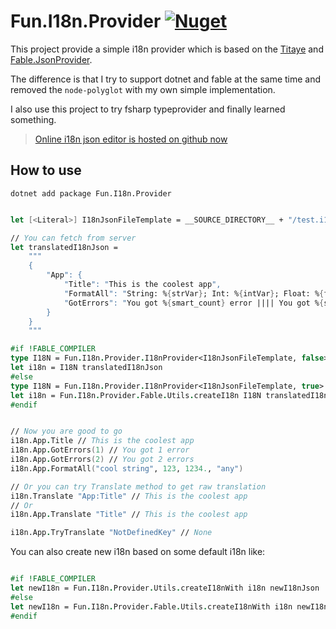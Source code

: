 # Fun.I18n.Provider [![Nuget](https://img.shields.io/nuget/v/Fun.I18n.Provider)](https://www.nuget.org/packages/Fun.I18n.Provider)

This project provide a simple i18n provider which is based on the [Titaye](https://github.com/Titaye/Fable.PolyglotProvider) and [Fable.JsonProvider](https://github.com/fable-compiler/Fable.JsonProvider).

The difference is that I try to support dotnet and fable at the same time and removed the `node-polyglot` with my own simple implementation.

I also use this project to try fsharp typeprovider and finally learned something.


> [Online i18n json editor is hosted on github now](https://albertwoo.github.io/Fun.I18n/)


## How to use

```
dotnet add package Fun.I18n.Provider
```

```fsharp

let [<Literal>] I18nJsonFileTemplate = __SOURCE_DIRECTORY__ + "/test.i18n.json"

// You can fetch from server
let translatedI18nJson =
    """
    {
        "App": {
            "Title": "This is the coolest app",
            "FormatAll": "String: %{strVar}; Int: %{intVar}; Float: %{floatVar}; Any: %{anyVar}",
            "GotErrors": "You got %{smart_count} error |||| You got %{smart_count} errors"
        }
    }
    """

#if !FABLE_COMPILER
type I18N = Fun.I18n.Provider.I18nProvider<I18nJsonFileTemplate, false>
let i18n = I18N translatedI18nJson
#else
type I18N = Fun.I18n.Provider.I18nProvider<I18nJsonFileTemplate, true>
let i18n = Fun.I18n.Provider.Fable.Utils.createI18n I18N translatedI18nJson // Use createI18n to pull dependencies for fable
#endif


// Now you are good to go
i18n.App.Title // This is the coolest app
i18n.App.GotErrors(1) // You got 1 error
i18n.App.GotErrors(2) // You got 2 errors
i18n.App.FormatAll("cool string", 123, 1234., "any")

// Or you can try Translate method to get raw translation
i18n.Translate "App:Title" // This is the coolest app
// Or
i18n.App.Translate "Title" // This is the coolest app

i18n.App.TryTranslate "NotDefinedKey" // None
```

You can also create new i18n based on some default i18n like:

```fsharp

#if !FABLE_COMPILER
let newI18n = Fun.I18n.Provider.Utils.createI18nWith i18n newI18nJson
#else
let newI18n = Fun.I18n.Provider.Fable.Utils.createI18nWith i18n newI18nJson
#endif
```